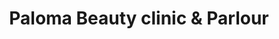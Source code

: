 ---
title: "Paloma Beauty clinic & Parlour"
url: /nagpur/paloma-beauty-clinic-and-parlour/
shop: beauty
---